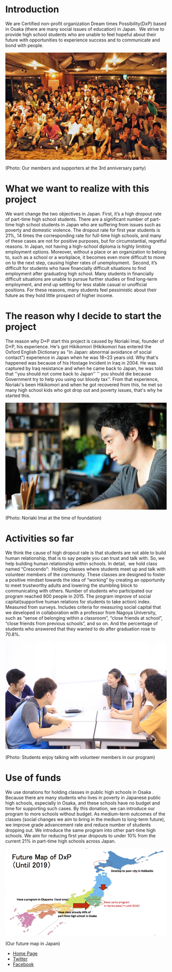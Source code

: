 # Introduction

We are Certified non-profit organization Dream times Possibility(DxP) based in Osaka (there are many social issues of education) in Japan.  We strive to provide high school students who are unable to feel hopeful about their future with opportunities to experience success and to communicate and bond with people.

![image](/data/projects/02_dxp/party.jpg)

(Photo: Our members and supporters at the 3rd anniversary party)

# What we want to realize with this project

We want change the two objectives in Japan.
First, it’s a high dropout rate of part-time high school students.
There are a significant number of part-time high school students in Japan who are suffering from issues such as poverty and domestic violence. The dropout rate for first year students is 21%, 14 times the corresponding rate for full-time high schools, and many of these cases are not for positive purposes, but for circumstantial, regretful reasons. In Japan, not having a high-school diploma is highly limiting employment options. Moreover, without a place or an organization to belong to, such as a school or a workplace, it becomes even more difficult to move on to the next step, causing higher rates of unemployment.  Second, it’s difficult for students who have financially difficult situations to find employment after graduating high school. Many students in financially difficult situations are unable to pursue further studies or find long-term employment, and end up settling for less stable casual or unofficial positions. For these reasons, many students feel pessimistic about their future as they hold little prospect of higher income. 

# The reason why I decide to start the project

The reason why D×P start this project is caused by Noriaki Imai, founder of D×P, his experience. He's got Hikikomori (Hikikomori has entered the Oxford English Dictionary as "In Japan: abnormal avoidance of social contact") experience in Japan when he was 18~23 years old. Why that's happened was because of his Hostage Incident in Iraq in 2004. He was captured by Iraq resistance and when he came back to Japan, he was told that ''you should not come back to Japan'' '' you should die because Government try to help you using our bloody tax''. From that experience, Noriaki's been Hikikomori and when he got recovered from this, he met so many high school kids who got drop out and poverty issues, that's why he started this. 

![image](/data/projects/02_dxp/noriaki.jpg)

(Photo: Noriaki Imai at the time of foundation)

# Activities so far

We think the cause of high dropout rate is that students are not able to build human relationship, that is to say people you can trust and talk with. So, we help building human relationship within schools. In detail,  we hold class named “Crescendo”:  Holding classes where students meet up and talk with volunteer members of the community. These classes are designed to foster a positive mindset towards the idea of “working” by creating an opportunity to meet trustworthy adults and lowering the stumbling block to communicating with others. Number of students who participated our program reached 800 people in 2015. The program improve of social capital(supportive human relations for students to take action) index. Measured from surveys. Includes criteria for measuring social capital that we developed in collaboration with a professor from Nagoya University, such as “sense of belonging within a classroom”, “close friends at school”, “close friends from previous schools”, and so on. And the percentage of students who answered that they wanted to do after graduation rose to 70.8%. 

![image](/data/projects/02_dxp/talking.jpg)

(Photo: Students enjoy talking with volunteer members in our program)

# Use of funds

We use donations for holding classes in public high schools in Osaka . Because there are many students who lives in poverty in Japanese public high schools, especially in Osaka, and these schools have no budget and time for supporting such cases. By this donation, we can introduce our program to more schools without budget. As medium-term outcomes of the classes (social changes we aim to bring in the medium to long-term future), we improve grade advancement rate and reduce number of students dropping out. We introduce the same program into other part-time high schools. We aim for reducing first year dropouts to under 10% from the current 21% in part-time high schools across Japan.

![image](/data/projects/02_dxp/future.jpg)

(Our future map in Japan)


- <a href="http://www.dreampossibility.com/" target="blank">Home Page</a>
- <a href="https://twitter.com/npo_DxP" target="blank">Twitter</a>
- <a href="https://www.facebook.com/npodxp/" target="blank">Facebook</a>
